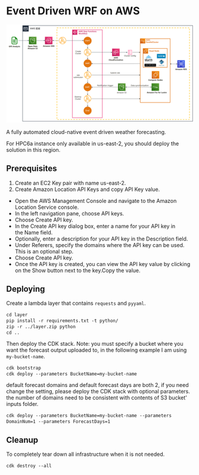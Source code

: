 # Event Driven WRF on AWS
![Overview image](./img/arch.png)

A fully automated cloud-native event driven weather forecasting.

For HPC6a instance only available in us-east-2, you should deploy the solution in this region.

## Prerequisites
1. Create an EC2 Key pair with name us-east-2.
2. Create Amazon Location API Keys and copy API Key value.
* Open the AWS Management Console and navigate to the Amazon Location Service console.
* In the left navigation pane, choose API keys.
* Choose Create API key.
* In the Create API key dialog box, enter a name for your API key in the Name field.
* Optionally, enter a description for your API key in the Description field.
* Under Referers, specify the domains where the API key can be used. This is an optional step.
* Choose Create API key.
* Once the API key is created, you can view the API key value by clicking on the Show button next to the key.Copy the value.



## Deploying

Create a lambda layer that contains `requests` and `pyyaml`.
```
cd layer
pip install -r requirements.txt -t python/
zip -r ../layer.zip python
cd ..
```

Then deploy the CDK stack. Note: you must specify a bucket where you want the
forecast output uploaded to, in the following example I am using
`my-bucket-name`.

```
cdk bootstrap
cdk deploy --parameters BucketName=my-bucket-name
```
default forecast domains and default forecast days are both 2, if you need change the setting, please deploy the CDK stack with optional parameters. the number of domains need to be consistent with contents of S3 bucket' inputs folder.
```
cdk deploy --parameters BucketName=my-bucket-name --parameters DomainNum=1 --parameters ForecastDays=1 
```
## Cleanup

To completely tear down all infrastructure when it is not needed.

```
cdk destroy --all
```
